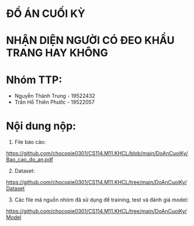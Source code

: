 # ĐỒ ÁN CUỐI KỲ
# **NHẬN DIỆN NGƯỜI CÓ ĐEO KHẨU TRANG HAY KHÔNG**

# Nhóm TTP:
- Nguyễn Thành Trung - 19522432
- Trần Hồ Thiên Phước - 19522057

# Nội dung nộp: 

1. File báo cáo: 

https://github.com/chocopie0301/CS114.M11.KHCL/blob/main/DoAnCuoiKy/Bao_cao_do_an.pdf

2. Dataset: 

https://github.com/chocopie0301/CS114.M11.KHCL/tree/main/DoAnCuoiKy/Dataset

3. Các file mã nguồn nhóm đã sử dụng để training, test và đánh giá model:

https://github.com/chocopie0301/CS114.M11.KHCL/tree/main/DoAnCuoiKy/Model
